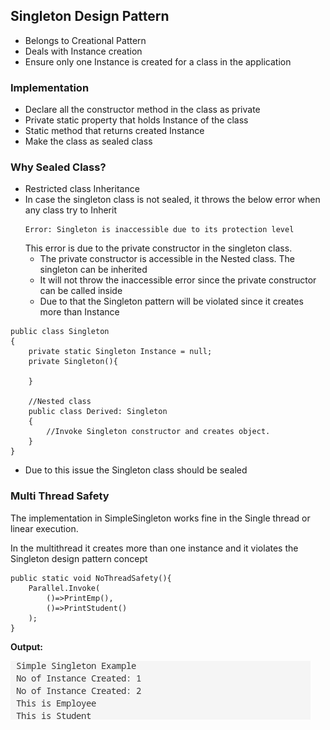 ## Singleton Design Pattern

* Belongs to Creational Pattern
* Deals with Instance creation
* Ensure only one Instance is created for a class in the application

### Implementation 
* Declare all the constructor method in the class as private
* Private static property that holds Instance of the class
* Static method that returns created Instance 
* Make the class as sealed class

### Why Sealed Class?
* Restricted class Inheritance
* In case the singleton class is not sealed, it throws the below error when any class try to Inherit 
  ```
  Error: Singleton is inaccessible due to its protection level
  ```
  This error is due to the private constructor in the singleton class. 
  * The private constructor is accessible in the Nested class. The singleton can be inherited 
  * It will not throw the inaccessible error since the private constructor can be called inside
  * Due to that the Singleton pattern will be violated since it creates more than Instance
```
public class Singleton
{
    private static Singleton Instance = null;
    private Singleton(){

    }

    //Nested class
    public class Derived: Singleton
    {
        //Invoke Singleton constructor and creates object.
    }
}
```
* Due to this issue the Singleton class should be sealed

### Multi Thread Safety
The implementation in SimpleSingleton works fine in the Single thread or linear execution.

In the multithread it creates more than one instance and it violates the Singleton design pattern concept

```
public static void NoThreadSafety(){
    Parallel.Invoke(
        ()=>PrintEmp(),
        ()=>PrintStudent()
    );
}
```
**Output:**

![alt text](asset/image.png)
